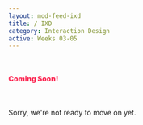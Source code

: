```yaml
---
layout: mod-feed-ixd
title: / IXD
category: Interaction Design
active: Weeks 03-05
---
```

<!--<div style="text-align: center">
  <img src="./modules/ixd/img/ixd-overview.svg" style="max-width: 200px;"/>
</div>

This course is all about **interaction**, or how respond, develop, and communicate with the world around us. We do this a number of ways in the arts; through our devices, through our collaborators, and through the iterative processes behind designing and producing our products.

We'll continue by looking at these core principles, particularly in reference to web design and web practices.-->

<div class="container not-found" style="margin-top: 50px;">
  <div class="bounceInDown animated">
    <div class="fa-5x" style="margin-bottom: 50px;">
    <span class="fa-layers fa-fw" style="color: #FC315A">
      <i class="fas fa-certificate"></i>
      <span class="fa-layers-text fa-inverse" data-fa-transform="shrink-13.5 rotate--30" style="font-weight:900; line-height: 1.15em;">Coming Soon!</span>
    </span>
    </div>
  </div>
  <p>
    Sorry, we're not ready to move on yet.
  </p>
</div>
